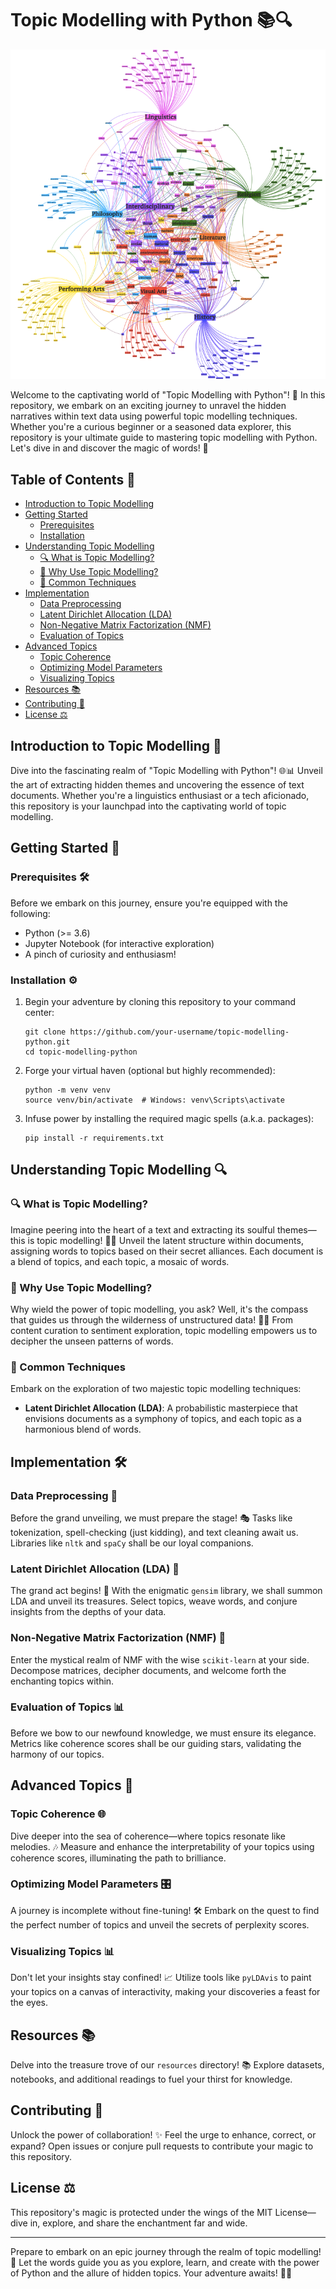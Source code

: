 # Topic Modelling with Python 📚🔍

![Topic Modelling Banner](banner.png)

Welcome to the captivating world of "Topic Modelling with Python"! 🚀 In this repository, we embark on an exciting journey to unravel the hidden narratives within text data using powerful topic modelling techniques. Whether you're a curious beginner or a seasoned data explorer, this repository is your ultimate guide to mastering topic modelling with Python. Let's dive in and discover the magic of words! 🌟

## Table of Contents 📑

- [Introduction to Topic Modelling](#introduction-to-topic-modelling)
- [Getting Started](#getting-started)
  - [Prerequisites](#prerequisites)
  - [Installation](#installation)
- [Understanding Topic Modelling](#understanding-topic-modelling)
  - [🔍 What is Topic Modelling?](#what-is-topic-modelling)
  - [🤔 Why Use Topic Modelling?](#why-use-topic-modelling)
  - [🎯 Common Techniques](#common-techniques)
- [Implementation](#implementation)
  - [Data Preprocessing](#data-preprocessing)
  - [Latent Dirichlet Allocation (LDA)](#latent-dirichlet-allocation-lda)
  - [Non-Negative Matrix Factorization (NMF)](#non-negative-matrix-factorization-nmf)
  - [Evaluation of Topics](#evaluation-of-topics)
- [Advanced Topics](#advanced-topics)
  - [Topic Coherence](#topic-coherence)
  - [Optimizing Model Parameters](#optimizing-model-parameters)
  - [Visualizing Topics](#visualizing-topics)
- [Resources 📚](#resources)
- [Contributing 🤝](#contributing)
- [License ⚖️](#license)

## Introduction to Topic Modelling 📖

Dive into the fascinating realm of "Topic Modelling with Python"! 🌐📊 Unveil the art of extracting hidden themes and uncovering the essence of text documents. Whether you're a linguistics enthusiast or a tech aficionado, this repository is your launchpad into the captivating world of topic modelling.

## Getting Started 🚀

### Prerequisites 🛠️

Before we embark on this journey, ensure you're equipped with the following:

- Python (>= 3.6)
- Jupyter Notebook (for interactive exploration)
- A pinch of curiosity and enthusiasm!

### Installation ⚙️

1. Begin your adventure by cloning this repository to your command center:

   ```
   git clone https://github.com/your-username/topic-modelling-python.git
   cd topic-modelling-python
   ```

2. Forge your virtual haven (optional but highly recommended):

   ```
   python -m venv venv
   source venv/bin/activate  # Windows: venv\Scripts\activate
   ```

3. Infuse power by installing the required magic spells (a.k.a. packages):

   ```
   pip install -r requirements.txt
   ```

## Understanding Topic Modelling 🔍

### 🔍 What is Topic Modelling?

Imagine peering into the heart of a text and extracting its soulful themes—this is topic modelling! 🧠✨ Unveil the latent structure within documents, assigning words to topics based on their secret alliances. Each document is a blend of topics, and each topic, a mosaic of words.

### 🤔 Why Use Topic Modelling?

Why wield the power of topic modelling, you ask? Well, it's the compass that guides us through the wilderness of unstructured data! 🌄🧭 From content curation to sentiment exploration, topic modelling empowers us to decipher the unseen patterns of words.

### 🎯 Common Techniques

Embark on the exploration of two majestic topic modelling techniques:

- **Latent Dirichlet Allocation (LDA)**: A probabilistic masterpiece that envisions documents as a symphony of topics, and each topic as a harmonious blend of words.

## Implementation 🛠️

### Data Preprocessing 🧹

Before the grand unveiling, we must prepare the stage! 🎭 Tasks like tokenization, spell-checking (just kidding), and text cleaning await us. Libraries like `nltk` and `spaCy` shall be our loyal companions.

### Latent Dirichlet Allocation (LDA) 🌌

The grand act begins! 🎉 With the enigmatic `gensim` library, we shall summon LDA and unveil its treasures. Select topics, weave words, and conjure insights from the depths of your data.

### Non-Negative Matrix Factorization (NMF) 🔮

Enter the mystical realm of NMF with the wise `scikit-learn` at your side. Decompose matrices, decipher documents, and welcome forth the enchanting topics within.

### Evaluation of Topics 📊

Before we bow to our newfound knowledge, we must ensure its elegance. Metrics like coherence scores shall be our guiding stars, validating the harmony of our topics.

## Advanced Topics 🚀

### Topic Coherence 🌐

Dive deeper into the sea of coherence—where topics resonate like melodies. 🎶 Measure and enhance the interpretability of your topics using coherence scores, illuminating the path to brilliance.

### Optimizing Model Parameters 🎛️

A journey is incomplete without fine-tuning! 🛠️ Embark on the quest to find the perfect number of topics and unveil the secrets of perplexity scores.

### Visualizing Topics 📊

Don't let your insights stay confined! 📈 Utilize tools like `pyLDAvis` to paint your topics on a canvas of interactivity, making your discoveries a feast for the eyes.

## Resources 📚

Delve into the treasure trove of our `resources` directory! 📚 Explore datasets, notebooks, and additional readings to fuel your thirst for knowledge.

## Contributing 🤝

Unlock the power of collaboration! ✨ Feel the urge to enhance, correct, or expand? Open issues or conjure pull requests to contribute your magic to this repository.

## License ⚖️

This repository's magic is protected under the wings of the MIT License—dive in, explore, and share the enchantment far and wide.

---

Prepare to embark on an epic journey through the realm of topic modelling! 🌟 Let the words guide you as you explore, learn, and create with the power of Python and the allure of hidden topics. Your adventure awaits! 🚀🔮
